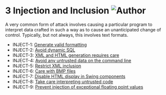 # 3 Injection and Inclusion ![Author](https://img.shields.io/badge/Author-Oracle-blue.svg)


A very common form of attack involves causing a particular program to interpret data crafted in such a way as to cause an unanticipated change of control. Typically, but not always, this involves text formats.


- INJECT-1: [Generate valid formatting](g3_01)
- INJECT-2: [Avoid dynamic SQL](g3_02)
- INJECT-3: [XML and HTML generation requires care](g3_03)
- INJECT-4: [Avoid any untrusted data on the command line](g3_04)
- INJECT-5: [Restrict XML inclusion](g3_05)
- INJECT-6: [Care with BMP files](g3_06)
- INJECT-7: [Disable HTML display in Swing components](g3_07)
- INJECT-8: [Take care interpreting untrusted code](g3_08)
- INJECT-9: [Prevent injection of exceptional floating point values](g3_09)


